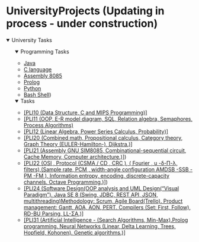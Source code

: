 # UniversityProjects (Updating in process - under construction)


<details open><summary>University Tasks</summary>
  <ul><details open><summary>Programming Tasks</summary>
    <ul>
    <li><a    href="https://github.com/EvangelosBatsalis/EAP_UniversityOfComputerScience/tree/main/PLI24%20(Software%20Design(OOP%20analysis%20and%20UML%20Design.%20Java%20SE%208%20(Swing%2C%20JDBC%2C%20REST%20API%2C%20JSON)">Java</a></li> 
    <li><a href="https://www.w3schools.com/">C language</a></li>
    <li><a href="https://www.w3schools.com/">Assembly 8085</a></li>
    <li><a href="https://www.w3schools.com/">Prolog</a></li>
    <li><a href="https://www.w3schools.com/">Python</a></li>
    <li><a href="https://www.w3schools.com/">Bash Shell</a>)</li>
    </ul></details>
  <details open><summary>Tasks</summary>
    <ul>
     <li><a href="https://github.com/EvangelosBatsalis/EAP_UniversityOfComputerScience/tree/main/PLI11%20(OOP%2C%20E-R%20model%20diagram%2C%20SQL%2C%20Relation%20algebra%2C%20Semaphores">[PLI10 (Data Structure, C and MIPS Programming)]</a></li>
    <li><a href="https://www.w3schools.com/">[PLI11 (OOP, E-R model diagram, SQL, Relation algebra, Semaphores, Process Algorithms)</a></li>
    <li><a href="https://www.w3schools.com/">[PLI12 (Linear Algebra, Power Series Calculus, Probability)]</a></li>
    <li><a href="https://www.w3schools.com/">[PLI20 (Combined math, Propositional calculus, Category theory, Graph Theory (EULER-Hamilton-), Dijkstra.)]</a></li>
    <li><a href="https://www.w3schools.com/">[PLI21 (Assembly GNU SIM8085, Combinational-sequential circuit, Cache Memory, Computer architecture.)]</a>)</li>
    <li><a href="https://www.w3schools.com/">[PLI22 (OSI , Protocol (CSMA / CD , CRC ), ( Fourier , u -δ-Π-λ, filters),(Sample rate, PCM , width-angle configuration AMDSB -SSB -PM -FM ), Information entropy, encoding, discrete-capacity channels. Octave Programming.)]</a>)</li>
    <li><a href="https://www.w3schools.com/">[PLI24 (Software Design(OOP analysis and UML Design(“Visual Paradigm”). Java SE 8 (Swing, JDBC, REST API, JSON, multithreading)Methodology: Scrum, Agile Board(Trello). Product management: Gantt, AOA, AON, PERT. Compilers (Set: First, Follow), RD-BU Parsing, LL-ΣΑ.)]</a></li>
    <li><a href="https://www.w3schools.com/">[PLI31 (Artificial Intelligence - (Search Algorithms, Min-Max).Prolog programming. Neural Networks (Linear, Delta Learning, Trees, Hopfield, Kohonen). Genetic algorithms.)]</a></li>
    </ul></details>
    
    
</details>
